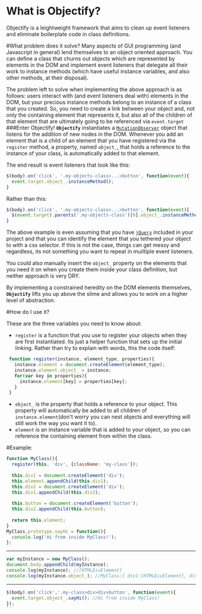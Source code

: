 # What is Objectify?
Objectify is a leightweight framework that aims to clean up event listeners and eliminate boilerplate code in class definitions. 

#What problem does it solve?
Many aspects of GUI programming (and Javascript in general) lend themselves to an object oriented approach. You can define a class that churns out objects which are represented by elements in the DOM and implement event listeners that delegate all their work to instance methods (which have useful instance variables, and also other methods, at their disposal).

The problem left to solve when implementing the above approach is as follows: users interact with (and event listeners deal with) elements in the DOM, but your precious instance methods belong to an instance of a class that you created.  So, you need to create a link between your object and, not only the containing element that represents it, but also all of the children of that element that are ultimately going to be referenced via `event.target` 
###Enter Objectify!
**`Objectify`** instantiates a [`MutationObserver`](https://developer.mozilla.org/en-US/docs/Web/API/MutationObserver) object that listens for the addition of new nodes in the DOM. Whenever you add an element that is a child of an element that you have registered via the `register` method, a property, named `object_`, that holds a reference to the instance of your class, is automatically added to that element. 

The end result is event listeners that look like this:

```javascript
$(body).on('click', '.my-objects-class>...>button', function(event){
  event.target.object_.instanceMethod();
}
```
Rather than this:

```javascript
$(body).on('click', '.my-objects-class>...>button', function(event){
  $(event.target).parents('.my-objects-class')[0].object_.instanceMethod();
}
```
The above example is even assuming that you have [`jQuery`](https://jquery.com/) included in your project and that you can identify the element that you tethered your object to with a css selector. If this is not the case, things can get messy and regardless, its not something you want to repeat in muiltiple event listeners. 

You could also manually insert the `object_` property on the elements that you need it on when you create them inside your class definition, but neither approach is very DRY.

By implementing a constrained heredity on the DOM elements themselves, **`Objectify`** lifts you up above the slime and allows you to work on a higher level of abstraction.  

#How do I use it? 

These are the three variables you need to know about:
 - `register` is a function that you use to register your objects when they are first instantiated. Its just a helper function that sets up the initial linking. Rather than try to explain with words, this the code itself:

 ```javascript
  function register(instance, element_type, properties){  
    instance.element = document.createElement(element_type);
    instance.element.object_ = instance;
    for(var key in properties){
      instance.element[key] = properties[key];
    }
  }
```

 - `object_` is the property that holds a reference to your object. This property will automatically be added to all children of `instance.element`(don't worry you can nest objects and everything will still work the way you want it to).
 - `element` is an instance variable that is added to your object, so you can reference the containing element from within the class.  
 
#Example:

```javascript
function MyClass(){
  register(this, 'div', {className: 'my-class'});
  
  this.div1 = document.createElement('div');
  this.element.appendChild(this.div1);
  this.div2 = document.createElement('div');
  this.div1.appendChild(this.div2);
  
  this.button = document.createElement('button');
  this.div2.appendChild(this.button);
  
  return this.element;
}
MyClass.prototype.sayHi = function(){
  console.log('Hi from inside MyClass!');
};
```

-----------------

```javascript
var myInstance = new MyClass();
document.body.appendChild(myInstance);
console.log(myInstance); //[HTMLDivElement]  
console.log(myInstance.object_); //MyClass:{ div1:[HTMLDivElement], div2:[HTMLDivElement], button:[HTMLButtonElement]}
```

-----------------

```javascript
$(body).on('click','.my-class>div>div>button', function(event){
  event.target.object_.sayHi(); //Hi from inside MyClass!
});
``
